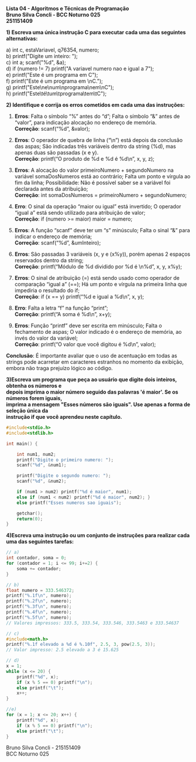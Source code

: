 **Lista 04 \- Algoritmos e Técnicas de Programação**  
**Bruno Silva Concli \- BCC Noturno 025**  
**251151409**

**1\) Escreva uma única instrução C para executar cada uma das seguintes alternativas:**

a) int c, estaVariavel, q76354, numero;  
b) printf("Digite um inteiro: ");  
c) int a; scanf("%d", \&a);  
d) if (numero \!= 7\) printf("A variavel numero nao e igual a 7");  
e) printf("Este é um programa em C");  
f) printf("Este é um programa em \\nC.");  
g) printf("Este\\ne\\num\\nprograma\\nem\\nC");  
h) printf("Este\\té\\tum\\tprograma\\tem\\tC");

**2\) Identifique e corrija os erros cometidos em cada uma das instruções:**

1) **Erros**: Falta o símbolo “%” antes do “d”; Falta o símbolo “&” antes de “valor”, para indicação alocação no endereço de memória.  
   **Correção**: scanf(“%d”, \&valor);  

2) **Erros**: O operador de quebra de linha (“\\n”) está depois da conclusão das aspas; São indicadas três variáveis dentro da string (%d), mas apenas duas são passadas (x e y).  
   **Correção**: printf(“O produto de %d e %d é %d\\n”, x, y, z);  

3) **Erros**: A alocação do valor primeiroNumero \+ segundoNumero na variável somaDosNumeros está ao contrário; Falta um ponto e vírgula ao fim da linha; Possibilidade: Não é possível saber se a variável foi declarada antes da atribuição;  
   **Correção**: int somaDosNumeros \= primeiroNumero \+ segundoNumero;  

4) **Erro**: O sinal da operação “maior ou igual” está invertido; O operador “igual a” está sendo utilizado para atribuição de valor;  
   **Correção**: if (numero \>= maior) maior \= numero;  

5) **Erros**: A função “scanf” deve ter um “s” minúsculo; Falta o sinal “&” para indicar o endereço de memória;  
   **Correção**: scanf(“%d”, \&umInteiro);  

6) **Erros**: São passadas 3 variáveis (x, y e (x%y)), porém apenas 2 espaços reservados dentro da string;  
   **Correção**: printf(“Módulo de %d dividido por %d é \\n%d”, x, y, x%y);  

7) **Erros**: O sinal de atribuição (=) está sendo usado como operador de comparação “igual a” (==); Há um ponto e vírgula na primeira linha que impediria o resultado do if;  
   **Correção**: if (x \== y) printf(“%d e igual a %d\\n”, x, y);  

8) **Erro**: Falta a letra “f” na função “print”;  
   **Correção**: printf(“A soma é %d\\n”, x+y);  

9) **Erros**: Função “printf” deve ser escrita em minúsculo; Falta o fechamento de aspas; O valor indicado é o endereço de memória, ao invés do valor da variável;  
   **Correção**: printf(“O valor que você digitou é %d\\n”, valor);

**Conclusão**: É importante avaliar que o uso de acentuação em todas as strings pode acarretar em caracteres estranhos no momento da exibição, embora não traga prejuízo lógico ao código.

**3)Escreva um programa que peça ao usuário que digite dois inteiros, obtenha os números e**  
**depois imprima o maior número seguido das palavras 'é maior'. Se os números forem iguais,**  
**imprima a mensagem "Esses números são iguais". Use apenas a forma de seleção única da**  
**instrução if que você aprendeu neste capítulo.**

```c
#include<stdio.h>
#include<stdlib.h>

int main() {

	int num1, num2;
	printf("Digite o primeiro numero: ");
	scanf("%d", &num1);

	printf("Digite o segundo numero: ");
	scanf("%d", &num2);

	if (num1 > num2) printf("%d é maior", num1);
	else if (num1 < num2) printf("%d é maior", num2); }
	else printf("Esses numeros sao iguais");  

	getchar();
	return(0);
}
```

**4)Escreva uma instrução ou um conjunto de instruções para realizar cada uma das seguintes tarefas:**

```c
// a)
int contador, soma = 0;
for (contador = 1; i <= 99; i+=2) {
	soma += contador;
}

// b)
float numero = 333.546372;
printf("%.1f\n", numero);
printf("%.2f\n", numero);
printf("%.3f\n", numero);
printf("%.4f\n", numero);
printf("%.5f\n", numero);
// Valores impressos: 333.5, 333.54, 333.546, 333.5463 e 333.54637

// c)
#include<math.h>
printf("%.1f elevado a %d é %.10f", 2.5, 3, pow(2.5, 3));
// Valor impresso: 2.5 elevado a 3 é 15.625

// d) 
x = 1;
while (x <= 20) {
	printf("%d", x);
	if (x % 5 == 0) printf("\n");
	else printf("\t");
	x++;
}

//e)
for (x = 1; x <= 20; x++) {
	printf("%d", x);
	if (x % 5 == 0) printf("\n");
	else printf("\t");
}  
```

Bruno Silva Concli \- 215151409  
BCC Noturno 025
